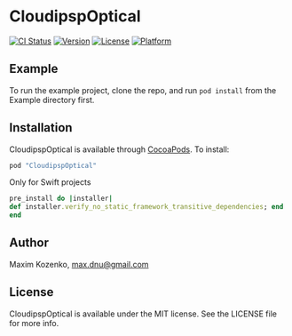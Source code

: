 # CloudipspOptical

[![CI Status](http://img.shields.io/travis/cloudipsp/CloudipspOptical.svg?style=flat)](https://travis-ci.org/cloudipsp/CloudipspOptical)
[![Version](https://img.shields.io/cocoapods/v/CloudipspOptical.svg?style=flat)](http://cocoapods.org/pods/CloudipspOptical)
[![License](https://img.shields.io/cocoapods/l/CloudipspOptical.svg?style=flat)](http://cocoapods.org/pods/CloudipspOptical)
[![Platform](https://img.shields.io/cocoapods/p/CloudipspOptical.svg?style=flat)](http://cocoapods.org/pods/CloudipspOptical)

## Example

To run the example project, clone the repo, and run `pod install` from the Example directory first.

## Installation

CloudipspOptical is available through [CocoaPods](http://cocoapods.org). To install:

```ruby
pod "CloudipspOptical"
```

Only for Swift projects

```ruby
pre_install do |installer|
def installer.verify_no_static_framework_transitive_dependencies; end
end
```

## Author

Maxim Kozenko, max.dnu@gmail.com

## License

CloudipspOptical is available under the MIT license. See the LICENSE file for more info.
